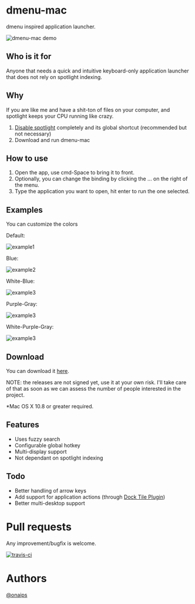 
# dmenu-mac

dmenu inspired application launcher.

![dmenu-mac demo](https://im.ezgif.com/tmp/ezgif-1-318ea85acf.gif)

## Who is it for
Anyone that needs a quick and intuitive keyboard-only application launcher that does not rely on spotlight indexing.

## Why
If you are like me and have a shit-ton of files on your computer, and spotlight keeps your CPU running like crazy.

1. [Disable spotlight](https://www.google.com/search?q=disable+spotlight+completely) completely and its global shortcut (recommended but not necessary)
3. Download and run dmenu-mac

## How to use
1. Open the app, use cmd-Space to bring it to front.
2. Optionally, you can change the binding by clicking the ... on the right of the menu.
3. Type the application you want to open, hit enter to run the one selected.

## Examples

You can customize the colors

Default:

![example1](https://imgur.com/jwYZZBS.png)

Blue:

![example2](https://imgur.com/6H36HXd.png)

White-Blue:

![example3](https://imgur.com/P4kjEbS.png)

Purple-Gray:

![example3](https://imgur.com/FbkwMoc.png)

White-Purple-Gray:

![example3](https://imgur.com/pfuzxDl.png)

## Download

You can download it [here](https://github.com/oNaiPs/dmenu-mac/releases).

NOTE: the releases are not signed yet, use it at your own risk. I'll take care of that as soon as we can assess the number of people interested in the project.

*Mac OS X 10.8 or greater required.

## Features

- Uses fuzzy search
- Configurable global hotkey
- Multi-display support
- Not dependant on spotlight indexing

## Todo
- Better handling of arrow keys
- Add support for application actions (through [Dock Tile Plugin](https://developer.apple.com/library/mac/documentation/Carbon/Conceptual/customizing_docktile/CreatingaDockTilePlug-in/CreatingaDockTilePlug-in.html))
- Better multi-desktop support

# Pull requests
Any improvement/bugfix is welcome.

[![travis-ci](https://travis-ci.org/oNaiPs/dmenu-mac.png)](https://travis-ci.org/oNaiPs/dmenu-mac)

# Authors

[@onaips](https://twitter.com/onaips)
